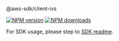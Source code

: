 @aws-sdk/client-ivs

[![NPM version](https://img.shields.io/npm/v/@aws-sdk/client-ivs/beta.svg)](https://www.npmjs.com/package/@aws-sdk/client-ivs)
[![NPM downloads](https://img.shields.io/npm/dm/@aws-sdk/client-ivs.svg)](https://www.npmjs.com/package/@aws-sdk/client-ivs)

For SDK usage, please step to [SDK readme](https://github.com/aws/aws-sdk-js-v3).
